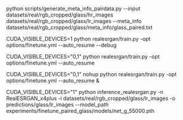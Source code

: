 


python scripts/generate_meta_info_pairdata.py --input datasets/real/rgb_cropped/glass/hr_images datasets/real/rgb_cropped/glass/lr_images --meta_info datasets/real/rgb_cropped/glass/meta_info/glass_paired.txt


CUDA_VISIBLE_DEVICES=1  python realesrgan/train.py -opt options/finetune.yml --auto_resume --debug


CUDA_VISIBLE_DEVICES="0,1" python realesrgan/train.py -opt options/finetune.yml --auto_resume


CUDA_VISIBLE_DEVICES="0,1"  nohup python realesrgan/train.py -opt options/finetune.yml --auto_resume &


CUDA_VISIBLE_DEVICES="1" python inference_realesrgan.py -n RealESRGAN_x4plus -i datasets/real/rgb_cropped/glass/lr_images -o predictions/glass/lr_images --model_path experiments/finetune_paired_glass/models/net_g_55000.pth
